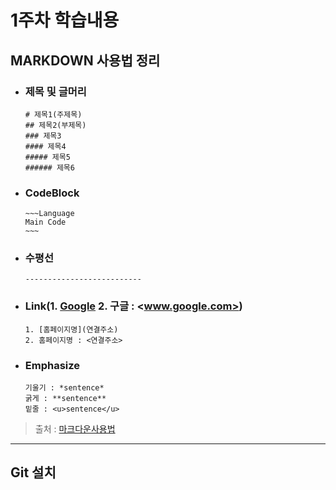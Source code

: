 # 1주차 학습내용

## MARKDOWN 사용법 정리

- ### 제목 및 글머리

    ~~~
    # 제목1(주제목)
    ## 제목2(부제목)
    ### 제목3
    #### 제목4
    ##### 제목5
    ###### 제목6
    ~~~

- ### CodeBlock

    ~~~~Language
    ~~~Language
    Main Code
    ~~~
    ~~~~

- ### 수평선

    ~~~
    --------------------------
    ~~~

- ### Link(1. [Google](http:www.google.com) 2. 구글 : <www.google.com>)

    ~~~
    1. [홈페이지명](연결주소)
    2. 홈페이지명 : <연결주소>
    ~~~

    

- ### Emphasize

    ~~~
    기울기 : *sentence*
    굵게 : **sentence**
    밑줄 : <u>sentence</u>
    ~~~

> 출처 : [마크다운사용법](https://gist.github.com/ihoneymon/652be052a0727ad59601)

--------------------



## Git 설치


